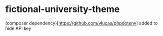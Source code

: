 # fictional-university-theme

(composer dependency)[https://github.com/vlucas/phpdotenv] added to hide API key
